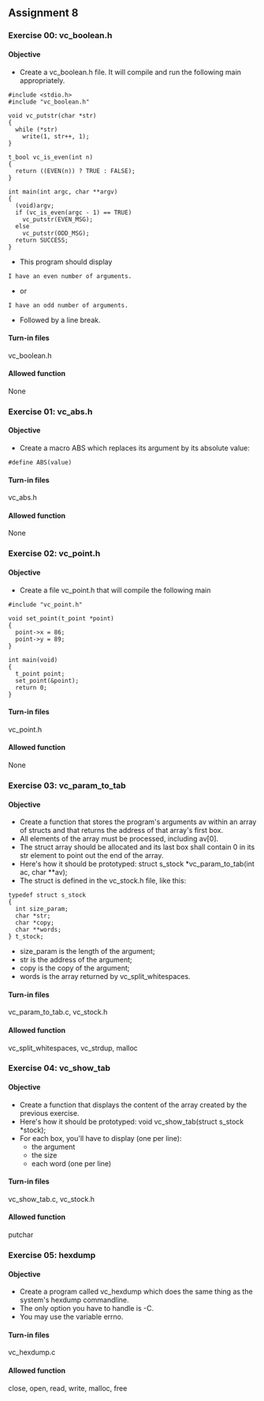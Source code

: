 ## Assignment 8
### Exercise 00: vc_boolean.h
#### Objective
- Create a vc_boolean.h file. It will compile and run the following main appropriately.
```
#include <stdio.h>
#include "vc_boolean.h"

void vc_putstr(char *str)
{
  while (*str)
    write(1, str++, 1);
}

t_bool vc_is_even(int n)
{
  return ((EVEN(n)) ? TRUE : FALSE);
}

int main(int argc, char **argv)
{
  (void)argv;
  if (vc_is_even(argc - 1) == TRUE)
    vc_putstr(EVEN_MSG);
  else
    vc_putstr(ODD_MSG);
  return SUCCESS;
}
```
- This program should display
```
I have an even number of arguments.
```
- or
```
I have an odd number of arguments.
```
- Followed by a line break.
#### Turn-in files
vc_boolean.h
#### Allowed function
None

### Exercise 01: vc_abs.h
#### Objective
- Create a macro ABS which replaces its argument by its absolute value:
```
#define ABS(value)
```
#### Turn-in files
vc_abs.h
#### Allowed function
None

### Exercise 02: vc_point.h
#### Objective
- Create a file vc_point.h that will compile the following main
```
#include "vc_point.h"

void set_point(t_point *point)
{
  point->x = 86;
  point->y = 89;
}

int main(void)
{
  t_point point;
  set_point(&point);
  return 0;
}
```
#### Turn-in files
vc_point.h
#### Allowed function
None

### Exercise 03: vc_param_to_tab
#### Objective
- Create a function that stores the program's arguments av within an array of structs and that returns the address of that array's first box.
- All elements of the array must be processed, including av[0].
- The struct array should be allocated and its last box shall contain 0 in its str element to point out the end of the array.
- Here's how it should be prototyped: struct s_stock *vc_param_to_tab(int ac, char **av);
- The struct is defined in the vc_stock.h file, like this:
```
typedef struct s_stock
{
  int size_param;
  char *str;
  char *copy;
  char **words;
} t_stock;
```
- size_param is the length of the argument;
- str is the address of the argument;
- copy is the copy of the argument;
- words is the array returned by vc_split_whitespaces.
#### Turn-in files
vc_param_to_tab.c, vc_stock.h
#### Allowed function
vc_split_whitespaces, vc_strdup, malloc

### Exercise 04: vc_show_tab
#### Objective
- Create a function that displays the content of the array created by the previous exercise.
- Here's how it should be prototyped: void vc_show_tab(struct s_stock *stock);
- For each box, you'll have to display (one per line):
  - the argument
  - the size
  - each word (one per line)
#### Turn-in files
vc_show_tab.c, vc_stock.h
#### Allowed function
putchar

### Exercise 05: hexdump
#### Objective
- Create a program called vc_hexdump which does the same thing as the system's hexdump commandline.
- The only option you have to handle is -C.
- You may use the variable errno.
#### Turn-in files
vc_hexdump.c
#### Allowed function
close, open, read, write, malloc, free